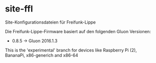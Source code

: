 # site-ffl
Site-Konfigurationsdateien für Freifunk-Lippe

Die Freifunk-Lippe-Firmware basiert auf den folgenden Gluon Versionen:

* 0.8.5 -> Gluon 2016.1.3

This is the 'experimental' branch for devices like Raspberry Pi (2), BananaPi, x86-generich and x86-64
